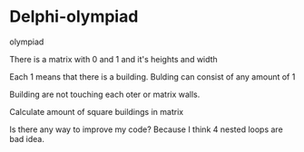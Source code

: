 # Delphi-olympiad
olympiad



There is a matrix with 0 and 1 and it's heights and width

Each 1 means that there is a building. Bulding can consist of any amount of 1

Building are not touching each oter or matrix walls.

Calculate amount of square buildings in matrix

Is there any way to improve my code? Because I think 4 nested loops are bad idea.
